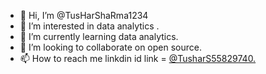 - 👋 Hi, I’m @TusHarShaRma1234
- 👀 I’m interested in data analytics .
- 🌱 I’m currently learning data analytics.
- 💞️ I’m looking to collaborate on open source.
- 📫 How to reach me linkdin id link = [@TusharS55829740.](https://www.linkedin.com/in/tushar-sharma-b67b1b19b/)

<!---
TusHarShaRma1234/TusHarShaRma1234 is a ✨ special ✨ repository because its `README.md` (this file) appears on your GitHub profile.
You can click the Preview link to take a look at your changes.
--->

